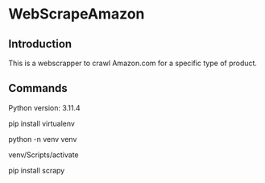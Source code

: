 # WebScrapeAmazon

## Introduction

This is a webscrapper to crawl Amazon.com for a specific type of product.

## Commands

Python version: 3.11.4

pip install virtualenv

python -n venv venv

venv/Scripts/activate

pip install scrapy


